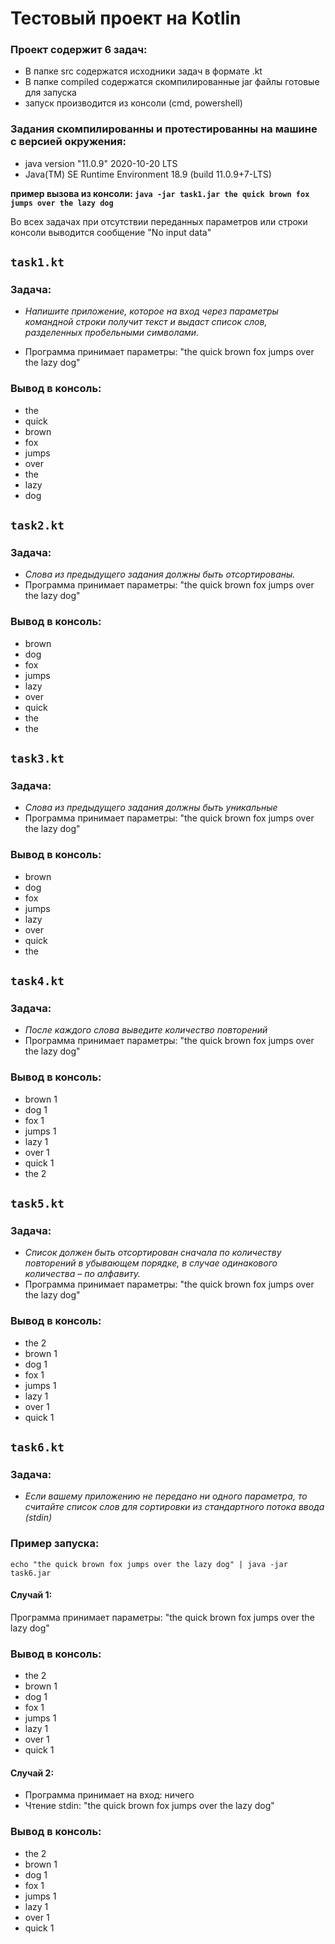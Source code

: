 # Тестовый проект на Kotlin

### Проект содержит 6 задач:
* В папке src содержатся исходники задач в формате .kt
* В папке compiled содержатся скомпилированные jar файлы готовые для запуска
* запуск производится из консоли (cmd, powershell)


### Задания скомпилированны и протестированны на машине с версией окружения:
* java version "11.0.9" 2020-10-20 LTS
* Java(TM) SE Runtime Environment 18.9 (build 11.0.9+7-LTS)

**пример вызова из консоли: `java -jar task1.jar the quick brown fox jumps over the lazy dog`**

Во всех задачах при отсутствии переданных параметров или строки консоли выводится сообщение "No input data"

## `task1.kt`

### Задача:
* _Напишите приложение, которое на вход через 
параметры командной строки получит текст 
и выдаст список слов, разделенных пробельными символами._
  
* Программа принимает параметры: "the quick brown fox jumps over the lazy dog"
### Вывод в консоль:
- the
- quick
- brown
- fox
- jumps
- over
- the
- lazy
- dog

## `task2.kt`
### Задача:
* _Слова из предыдущего задания должны быть отсортированы._
* Программа принимает параметры: "the quick brown fox jumps over the lazy dog"
### Вывод в консоль:
- brown
- dog
- fox
- jumps
- lazy
- over
- quick
- the
- the

## `task3.kt`
### Задача:
* _Слова из предыдущего задания должны быть уникальные_
* Программа принимает параметры: "the quick brown fox jumps over the lazy dog"
### Вывод в консоль:
- brown
- dog
- fox
- jumps
- lazy
- over
- quick
- the

## `task4.kt`
### Задача:
* _После каждого слова выведите количество повторений_
* Программа принимает параметры: "the quick brown fox jumps over the lazy dog"
### Вывод в консоль:
- brown 1
- dog 1
- fox 1
- jumps 1
- lazy 1
- over 1
- quick 1
- the 2

## `task5.kt`
### Задача:
* _Список должен быть отсортирован сначала
по количеству повторений в убывающем порядке, 
в случае одинакового количества – по алфавиту._
* Программа принимает параметры: "the quick brown fox jumps over the lazy dog"
### Вывод в консоль:
- the 2
- brown 1
- dog 1
- fox 1
- jumps 1
- lazy 1
- over 1
- quick 1


## `task6.kt`
### Задача:
* _Если вашему приложению не передано ни одного параметра, 
то считайте список слов для сортировки из стандартного потока ввода (stdin)_
### Пример запуска: 
`echo "the quick brown fox jumps over the lazy dog" | java -jar task6.jar`

#### Случай 1:
Программа принимает параметры: "the quick brown fox jumps over the lazy dog"
### Вывод в консоль:
- the 2
- brown 1
- dog 1
- fox 1
- jumps 1
- lazy 1
- over 1
- quick 1

#### Случай 2:
* Программа принимает на вход: ничего
* Чтение stdin: "the quick brown fox jumps over the lazy dog"
### Вывод в консоль:
- the 2
- brown 1
- dog 1
- fox 1
- jumps 1
- lazy 1
- over 1
- quick 1
